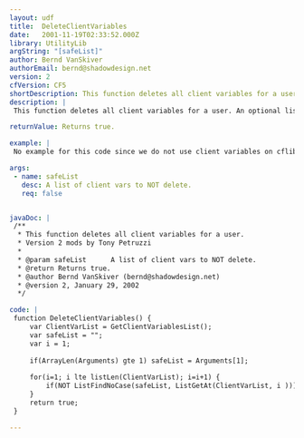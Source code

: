```yaml
---
layout: udf
title:  DeleteClientVariables
date:   2001-11-19T02:33:52.000Z
library: UtilityLib
argString: "[safeList]"
author: Bernd VanSkiver
authorEmail: bernd@shadowdesign.net
version: 2
cfVersion: CF5
shortDescription: This function deletes all client variables for a user.
description: |
 This function deletes all client variables for a user. An optional list can be passed to ignore certain client variables.

returnValue: Returns true.

example: |
 No example for this code since we do not use client variables on cflib.org.

args:
 - name: safeList
   desc: A list of client vars to NOT delete.
   req: false


javaDoc: |
 /**
  * This function deletes all client variables for a user.
  * Version 2 mods by Tony Petruzzi
  * 
  * @param safeList      A list of client vars to NOT delete. 
  * @return Returns true. 
  * @author Bernd VanSkiver (bernd@shadowdesign.net) 
  * @version 2, January 29, 2002 
  */

code: |
 function DeleteClientVariables() {
     var ClientVarList = GetClientVariablesList();
     var safeList = "";
     var i = 1;
 
     if(ArrayLen(Arguments) gte 1) safeList = Arguments[1];
 
     for(i=1; i lte listLen(ClientVarList); i=i+1) {
         if(NOT ListFindNoCase(safeList, ListGetAt(ClientVarList, i )))  DeleteClientVariable(ListGetAt(ClientVarList, i));
     }
     return true;
 }

---
```


